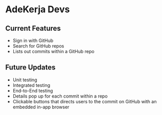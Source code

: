 # AdeKerja Devs

## Current Features
  - Sign in with GitHub
  - Search for GitHub repos
  - Lists out commits within a GitHub repo


## Future Updates
  - Unit testing
  - Integrated testing
  - End-to-End testing
  - Details pop up for each commit within a repo
  - Clickable buttons that directs users to the commit on GitHub with an embedded in-app browser